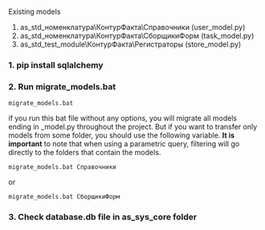Existing models
1. as_std_номенклатура\КонтурФакта\Справочники (user_model.py)
2. as_std_номенклатура\КонтурФакта\СборщикиФорм (task_model.py)
3. as_std_test_module\КонтурФакта\Регистраторы (store_model.py)

### 1. pip install sqlalchemy

### 2. Run migrate_models.bat
    migrate_models.bat

if you run this bat file without any options, you will migrate all models ending in _model.py throughout the project. But if you want to transfer only models from some folder, you should use the following variable. __It is important__ to note that when using a parametric query, filtering will go directly to the folders that contain the models.

    migrate_models.bat Справочники
    
or

    migrate_models.bat СборщикиФорм

### 3. Check database.db file in as_sys_core folder